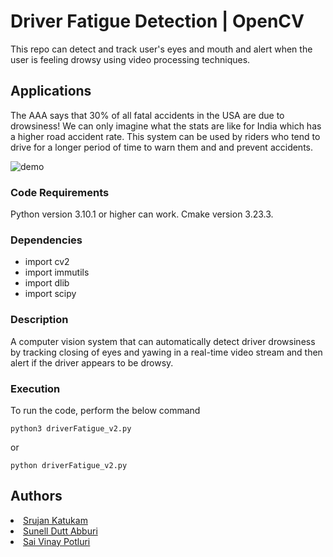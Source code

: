 # Driver Fatigue Detection | OpenCV
This repo can detect and track user's eyes and mouth and alert when the user is feeling drowsy using video processing techniques.

## Applications
The AAA says that 30% of all fatal accidents in the USA are due to drowsiness! We can only imagine what the stats are like for India which has a higher road accident rate. This system can be used by riders who tend to drive for a longer period of time to warn them and and prevent accidents.

![demo](https://github.com/nimbus1212/driver_drowsiness_detection/blob/master/assets/driver-fatigue-detection.gif)

### Code Requirements
Python version 3.10.1 or higher can work. 
Cmake version 3.23.3.

### Dependencies

- import cv2
- import immutils
- import dlib
- import scipy

### Description
A computer vision system that can automatically detect driver drowsiness by tracking closing of eyes and yawing in a real-time video stream and then alert if the driver appears to be drowsy.

### Execution
To run the code, perform the below command
```
python3 driverFatigue_v2.py
```
or
```
python driverFatigue_v2.py
```
## Authors

<li><a href="https://www.linkedin.com/in/katukam-srujan/">Srujan Katukam</a></li>
<li><a href="https://www.linkedin.com/in/sunell-dutt-abburi-39211a229/">Sunell Dutt Abburi</a></li>
<li><a href="https://www.linkedin.com/in/sai-vinay-potluri-b2707a215/">Sai Vinay Potluri</a></li>
